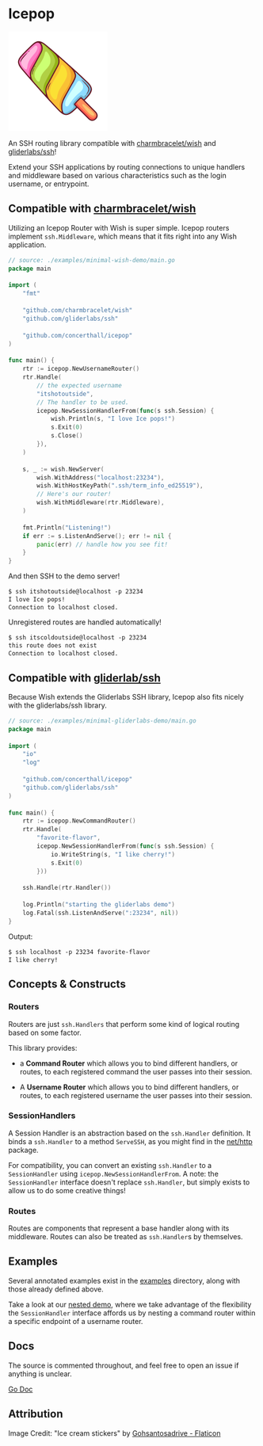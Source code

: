 # Icepop

<img alt="icepop" src="icepop.png" width="200em" />


An SSH routing library compatible with
[charmbracelet/wish](https://github.com/charmbracelet/wish) and
[gliderlabs/ssh](https://github.com/gliderlabs/ssh)!

Extend your SSH applications by routing connections to unique handlers and
middleware based on various characteristics such as the login username, or
entrypoint.

## Compatible with [charmbracelet/wish](https://github.com/charmbracelet/wish)

Utilizing an Icepop Router with Wish is super simple. Icepop routers implement
`ssh.Middleware`, which means that it fits right into any Wish application.

```go
// source: ./examples/minimal-wish-demo/main.go
package main

import (
	"fmt"

	"github.com/charmbracelet/wish"
	"github.com/gliderlabs/ssh"

	"github.com/concerthall/icepop"
)

func main() {
	rtr := icepop.NewUsernameRouter()
	rtr.Handle(
		// the expected username
		"itshotoutside", 
		// The handler to be used.
		icepop.NewSessionHandlerFrom(func(s ssh.Session) {
			wish.Println(s, "I love Ice pops!")
			s.Exit(0)
			s.Close()
		}),
	)

	s, _ := wish.NewServer(
		wish.WithAddress("localhost:23234"),
		wish.WithHostKeyPath(".ssh/term_info_ed25519"),
		// Here's our router! 
		wish.WithMiddleware(rtr.Middleware),
	)

	fmt.Println("Listening!")
	if err := s.ListenAndServe(); err != nil {
		panic(err) // handle how you see fit!
	}
}
```

And then SSH to the demo server!

```
$ ssh itshotoutside@localhost -p 23234
I love Ice pops!
Connection to localhost closed.
```

Unregistered routes are handled automatically!

```
$ ssh itscoldoutside@localhost -p 23234
this route does not exist
Connection to localhost closed.
```

## Compatible with [gliderlab/ssh](https://github.com/gliderlabs/ssh)

Because Wish extends the Gliderlabs SSH library, Icepop also fits nicely with the gliderlabs/ssh library.

```go
// source: ./examples/minimal-gliderlabs-demo/main.go
package main

import (
	"io"
	"log"

	"github.com/concerthall/icepop"
	"github.com/gliderlabs/ssh"
)

func main() {
	rtr := icepop.NewCommandRouter()
	rtr.Handle(
		"favorite-flavor",
		icepop.NewSessionHandlerFrom(func(s ssh.Session) {
			io.WriteString(s, "I like cherry!")
			s.Exit(0)
		}))

	ssh.Handle(rtr.Handler())

	log.Println("starting the gliderlabs demo")
	log.Fatal(ssh.ListenAndServe(":23234", nil))
}
```

Output:

```
$ ssh localhost -p 23234 favorite-flavor
I like cherry!
```

## Concepts & Constructs

### Routers

Routers are just `ssh.Handlers` that perform some kind of logical routing based on some factor.

This library provides:

- a **Command Router** which allows you to bind different handlers, or routes, to each registered command the user passes into their session.

- A **Username Router** which allows you to bind different handlers, or routes, to each registered username the user passes into their session.

### SessionHandlers

A Session Handler is an abstraction based on the `ssh.Handler` definition. It binds a `ssh.Handler` to a method `ServeSSH`, as you might find in the [net/http](https://pkg.go.dev/net/http#Handler) package.

For compatibility, you can convert an existing `ssh.Handler` to a `SessionHandler` using `icepop.NewSessionHandlerFrom`. A note: the `SessionHandler` interface doesn't replace `ssh.Handler`, but simply exists to allow us to do some creative things!

### Routes

Routes are components that represent a base handler along with its middleware. Routes can also be treated as `ssh.Handler`s by themselves.

## Examples

Several annotated examples exist in the [examples](./examples/) directory, along with those already defined above.

Take a look at our [nested demo](./examples/nested-demo/main.go), where we take advantage of the flexibility the `SessionHandler` interface affords us by nesting a command router within a specific endpoint of a username router.

## Docs

The source is commented throughout, and feel free to open an issue if anything is unclear.

[Go Doc](https://pkg.go.dev/github.com/concerthall/icepop)
## Attribution

Image Credit: "Ice cream stickers" by [Gohsantosadrive - Flaticon](https://www.flaticon.com/free-stickers/ice-cream)
